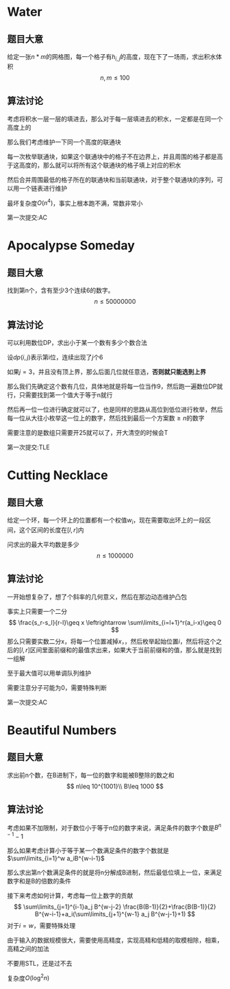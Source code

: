 # Water

## 题目大意

给定一张$n*m$的网格图，每一个格子有$h_{i,j}$的高度，现在下了一场雨，求出积水体积
$$
n,m\leq 100
$$

## 算法讨论

考虑将积水一层一层的填进去，那么对于每一层填进去的积水，一定都是在同一个高度上的

那么我们考虑维护一下同一个高度的联通块

每一次枚举联通块，如果这个联通块中的格子不在边界上，并且周围的格子都是高于这高度的，那么就可以将所有这个联通块的格子填上对应的积水

然后合并周围最低的格子所在的联通块和当前联通块，对于整个联通块的序列，可以用一个链表进行维护

最坏复杂度$O(n^4)$，事实上根本跑不满，常数非常小

第一次提交:AC

# Apocalypse Someday

## 题目大意

找到第n个，含有至少3个连续6的数字。
$$
n\leq 50000000
$$

## 算法讨论

可以利用数位DP，求出小于某一个数有多少个数合法

设$dp(i,j)$表示第i位，连续出现了$j$个6

如果$j=3$​，并且没有顶上界，那么后面几位就任意选，**否则就只能选到上界**

那么我们先确定这个数有几位，具体地就是将每一位当作9，然后跑一遍数位DP就行，只需要找到第一个值大于等于n就行

然后再一位一位进行确定就可以了，也是同样的思路从高位到低位进行枚举，然后每一位从大往小枚举这一位上的数字，然后找到最后一个方案数$\geq n$的数字

需要注意的是数组只需要开25就可以了，开大清空的时候会T

第一次提交:TLE

# Cutting Necklace

## 题目大意

给定一个环，每一个环上的位置都有一个权值$w_i$，现在需要取出环上的一段区间，这个区间的长度在$[l,r]$​内

问求出的最大平均数是多少
$$
n\leq 1000000
$$

## 算法讨论

一开始想复杂了，想了个斜率的几何意义，然后在那边动态维护凸包

事实上只需要一个二分
$$
\frac{s_r-s_l}{r-l}\geq x
\leftrightarrow \sum\limits_{i=l+1}^r(a_i-x)\geq 0
$$
那么只需要实数二分x，将每一个位置减掉$x$，，然后枚举起始位置$i$，然后将这个之后的$[l,r]$区间里面前缀和的最值求出来，如果大于当前前缀和的值，那么就是找到一组解

至于最大值可以用单调队列维护

需要注意分子可能为0，需要特殊判断

第一次提交:AC

# Beautiful Numbers

## 题目大意

求出前n个数，在B进制下，每一位的数字和能被B整除的数之和
$$
n\leq 10^{1001}\\
B\leq 1000
$$

## 算法讨论

考虑如果不加限制，对于数位小于等于n位的数字来说，满足条件的数字个数是$B^{n-1}-1$

那么如果考虑计算小于等于某一个数满足条件的数字个数就是$\sum\limits_{i=1}^w a_iB^{w-i-1}$

那么求出第n个数满足条件的就是将n分解成B进制，然后最低位填上一位，来满足数字和是B的倍数的条件

接下来考虑如何计算，考虑每一位上数字的贡献
$$
\sum\limits_{j=1}^{i-1}a_j B^{w-j-2} \frac{B(B-1)}{2}+\frac{B(B-1)}{2} B^{w-i-1}+a_i(\sum\limits_{j+1}^{w-1} a_j B^{w-j-1}+1)
$$
对于$i=w$，需要特殊处理

由于输入的数据规模很大，需要使用高精度，实现高精和低精的取模相除，相乘，高精之间的加法

不要用STL，还是过不去

复杂度$O(\log^2n)$

